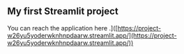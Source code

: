 ## My first Streamlit project

You can reach the application here 
.]([https://project-w26yu5yoderwknhnpdaarw.streamlit.app/](https://project-w26yu5yoderwknhnpdaarw.streamlit.app/))
